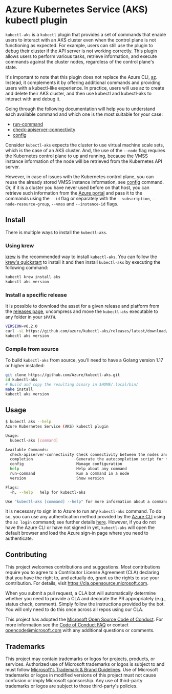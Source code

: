 # Azure Kubernetes Service (AKS) kubectl plugin

`kubectl-aks` is a `kubectl` plugin that provides a set of commands that enable
users to interact with an AKS cluster even when the control plane is not
functioning as expected. For example, users can still use the plugin to debug
their cluster if the API server is not working correctly. This plugin allows
users to perform various tasks, retrieve information, and execute commands
against the cluster nodes, regardless of the control plane's state.

It's important to note that this plugin does not replace the Azure CLI,
[az](https://learn.microsoft.com/en-us/cli/azure/?view=azure-cli-latest).
Instead, it complements it by offering additional commands and providing users
with a kubectl-like experience. In practice, users will use az to create and
delete their AKS cluster, and then use kubectl and kubectl-aks to interact with
and debug it.

Going through the following documentation will help you to understand each
available command and which one is the most suitable for your case:

- [run-command](docs/run-command.md)
- [check-apiserver-connectivity](docs/check-apiserver-connectivity.md)
- [config](docs/config.md)

Consider `kubectl-aks` expects the cluster to use virtual machine scale sets,
which is the case of an AKS cluster. And, the use of the `--node` flag requires
the Kubernetes control plane to up and running, because the VMSS instance
information of the node will be retrieved from the Kubernetes API server.

However, in case of issues with the Kubernetes control plane, you can reuse the
already stored VMSS instance information, see [config](docs/config.md) command.
Or, if it is a cluster you have never used before on that host, you can retrieve
such information from the [Azure portal](https://portal.azure.com/) and pass it
to the commands using the `--id` flag or separately with the `--subscription`,
`--node-resource-group`, `--vmss` and `--instance-id` flags.

## Install

There is multiple ways to install the `kubectl-aks`.

### Using krew

[krew](https://sigs.k8s.io/krew) is the recommended way to install `kubectl-aks`.
You can follow the [krew's
quickstart](https://krew.sigs.k8s.io/docs/user-guide/quickstart/) to install it
and then install `kubectl-aks` by executing the following command:

```bash
kubectl krew install aks
kubectl aks version
```

### Install a specific release

It is possible to download the asset for a given release and platform from the
[releases page](https://github.com/azure/kubectl-aks/releases/), uncompress and
move the `kubectl-aks` executable to any folder in your `$PATH`.

```bash
VERSION=v0.2.0
curl -sL https://github.com/azure/kubectl-aks/releases/latest/download/kubectl-aks-linux-amd64-${VERSION}.tar.gz | sudo tar -C /usr/local/bin -xzf - kubectl-aks
kubectl aks version
```

### Compile from source

To build `kubectl-aks` from source, you'll need to have a Golang version 1.17
or higher installed:

```bash
git clone https://github.com/Azure/kubectl-aks.git
cd kubectl-aks
# Build and copy the resulting binary in $HOME/.local/bin/
make install
kubectl aks version
```

## Usage

```bash
$ kubectl aks --help
Azure Kubernetes Service (AKS) kubectl plugin

Usage:
  kubectl-aks [command]

Available Commands:
  check-apiserver-connectivity Check connectivity between the nodes and the Kubernetes API Server
  completion                   Generate the autocompletion script for the specified shell
  config                       Manage configuration
  help                         Help about any command
  run-command                  Run a command in a node
  version                      Show version

Flags:
  -h, --help   help for kubectl-aks

Use "kubectl-aks [command] --help" for more information about a command.
```

It is necessary to sign in to Azure to run any `kubectl-aks` command. To do so,
you can use any authentication method provided by the [Azure
CLI](https://github.com/Azure/azure-cli/) using the `az login` command; see
further details
[here](https://docs.microsoft.com/en-us/cli/azure/authenticate-azure-cli).
However, if you do not have the Azure CLI or have not signed in yet,
`kubectl-aks` will open the default browser and load the Azure sign-in page where
you need to authenticate.

## Contributing

This project welcomes contributions and suggestions.  Most contributions require
you to agree to a Contributor License Agreement (CLA) declaring that you have
the right to, and actually do, grant us the rights to use your contribution. For
details, visit https://cla.opensource.microsoft.com.

When you submit a pull request, a CLA bot will automatically determine whether
you need to provide a CLA and decorate the PR appropriately (e.g., status check,
comment). Simply follow the instructions provided by the bot. You will only need
to do this once across all repos using our CLA.

This project has adopted the [Microsoft Open Source Code of
Conduct](https://opensource.microsoft.com/codeofconduct/). For more information
see the [Code of Conduct
FAQ](https://opensource.microsoft.com/codeofconduct/faq/) or contact
[opencode@microsoft.com](mailto:opencode@microsoft.com) with any additional
questions or comments.

## Trademarks

This project may contain trademarks or logos for projects, products, or
services. Authorized use of Microsoft trademarks or logos is subject to and must
follow [Microsoft's Trademark & Brand
Guidelines](https://www.microsoft.com/en-us/legal/intellectualproperty/trademarks/usage/general).
Use of Microsoft trademarks or logos in modified versions of this project must
not cause confusion or imply Microsoft sponsorship. Any use of third-party
trademarks or logos are subject to those third-party's policies.
